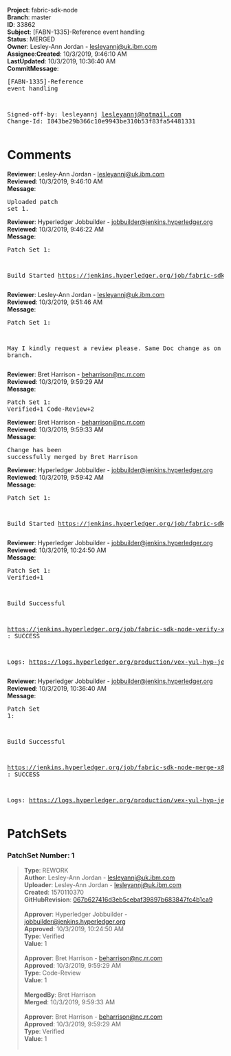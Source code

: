 <strong>Project</strong>: fabric-sdk-node</br><strong>Branch</strong>: master<br><strong>ID</strong>: 33862<br><strong>Subject</strong>: [FABN-1335]-Reference event handling<br><strong>Status</strong>: MERGED<br><strong>Owner</strong>: Lesley-Ann Jordan - lesleyannj@uk.ibm.com<br><strong>Assignee</strong>:<strong>Created</strong>: 10/3/2019, 9:46:10 AM<br><strong>LastUpdated</strong>: 10/3/2019, 10:36:40 AM<br><strong>CommitMessage</strong>:<br><pre>[FABN-1335]-Reference event handling

Signed-off-by: lesleyannj <lesleyannj@hotmail.com>
Change-Id: I843be29b366c10e9943be310b53f83fa54481331
</pre><h1>Comments</h1><strong>Reviewer</strong>: Lesley-Ann Jordan - lesleyannj@uk.ibm.com<br><strong>Reviewed</strong>: 10/3/2019, 9:46:10 AM<br><strong>Message</strong>: <pre>Uploaded patch set 1.</pre><strong>Reviewer</strong>: Hyperledger Jobbuilder - jobbuilder@jenkins.hyperledger.org<br><strong>Reviewed</strong>: 10/3/2019, 9:46:22 AM<br><strong>Message</strong>: <pre>Patch Set 1:

Build Started https://jenkins.hyperledger.org/job/fabric-sdk-node-verify-x86_64/3049/</pre><strong>Reviewer</strong>: Lesley-Ann Jordan - lesleyannj@uk.ibm.com<br><strong>Reviewed</strong>: 10/3/2019, 9:51:46 AM<br><strong>Message</strong>: <pre>Patch Set 1:

May I kindly request a review please.  Same Doc change as on 1.4 branch.</pre><strong>Reviewer</strong>: Bret Harrison - beharrison@nc.rr.com<br><strong>Reviewed</strong>: 10/3/2019, 9:59:29 AM<br><strong>Message</strong>: <pre>Patch Set 1: Verified+1 Code-Review+2</pre><strong>Reviewer</strong>: Bret Harrison - beharrison@nc.rr.com<br><strong>Reviewed</strong>: 10/3/2019, 9:59:33 AM<br><strong>Message</strong>: <pre>Change has been successfully merged by Bret Harrison</pre><strong>Reviewer</strong>: Hyperledger Jobbuilder - jobbuilder@jenkins.hyperledger.org<br><strong>Reviewed</strong>: 10/3/2019, 9:59:42 AM<br><strong>Message</strong>: <pre>Patch Set 1:

Build Started https://jenkins.hyperledger.org/job/fabric-sdk-node-merge-x86_64/516/</pre><strong>Reviewer</strong>: Hyperledger Jobbuilder - jobbuilder@jenkins.hyperledger.org<br><strong>Reviewed</strong>: 10/3/2019, 10:24:50 AM<br><strong>Message</strong>: <pre>Patch Set 1: Verified+1

Build Successful 

https://jenkins.hyperledger.org/job/fabric-sdk-node-verify-x86_64/3049/ : SUCCESS

Logs: https://logs.hyperledger.org/production/vex-yul-hyp-jenkins-3/fabric-sdk-node-verify-x86_64/3049</pre><strong>Reviewer</strong>: Hyperledger Jobbuilder - jobbuilder@jenkins.hyperledger.org<br><strong>Reviewed</strong>: 10/3/2019, 10:36:40 AM<br><strong>Message</strong>: <pre>Patch Set 1:

Build Successful 

https://jenkins.hyperledger.org/job/fabric-sdk-node-merge-x86_64/516/ : SUCCESS

Logs: https://logs.hyperledger.org/production/vex-yul-hyp-jenkins-3/fabric-sdk-node-merge-x86_64/516</pre><h1>PatchSets</h1><h3>PatchSet Number: 1</h3><blockquote><strong>Type</strong>: REWORK<br><strong>Author</strong>: Lesley-Ann Jordan - lesleyannj@uk.ibm.com<br><strong>Uploader</strong>: Lesley-Ann Jordan - lesleyannj@uk.ibm.com<br><strong>Created</strong>: 1570110370<br><strong>GitHubRevision</strong>: [067b627416d3eb5cebaf39897b683847fc4b1ca9](https://github.com/hyperledger/fabric-sdk-node/commit/067b627416d3eb5cebaf39897b683847fc4b1ca9)<br><br><strong>Approver</strong>: Hyperledger Jobbuilder - jobbuilder@jenkins.hyperledger.org<br><strong>Approved</strong>: 10/3/2019, 10:24:50 AM<br><strong>Type</strong>: Verified<br><strong>Value</strong>: 1<br><br><strong>Approver</strong>: Bret Harrison - beharrison@nc.rr.com<br><strong>Approved</strong>: 10/3/2019, 9:59:29 AM<br><strong>Type</strong>: Code-Review<br><strong>Value</strong>: 1<br><br><strong>MergedBy</strong>: Bret Harrison<br><strong>Merged</strong>: 10/3/2019, 9:59:33 AM<br><br><strong>Approver</strong>: Bret Harrison - beharrison@nc.rr.com<br><strong>Approved</strong>: 10/3/2019, 9:59:29 AM<br><strong>Type</strong>: Verified<br><strong>Value</strong>: 1<br><br></blockquote>